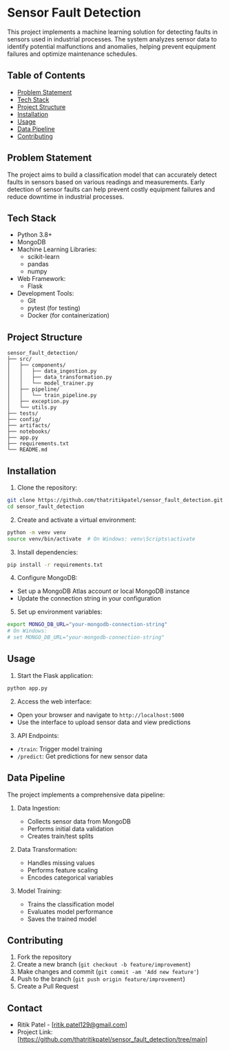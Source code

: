 # Sensor Fault Detection

This project implements a machine learning solution for detecting faults in sensors used in industrial processes. The system analyzes sensor data to identify potential malfunctions and anomalies, helping prevent equipment failures and optimize maintenance schedules.

## Table of Contents
- [Problem Statement](#problem-statement)
- [Tech Stack](#tech-stack)
- [Project Structure](#project-structure)
- [Installation](#installation)
- [Usage](#usage)
- [Data Pipeline](#data-pipeline)
- [Contributing](#contributing)

## Problem Statement
The project aims to build a classification model that can accurately detect faults in sensors based on various readings and measurements. Early detection of sensor faults can help prevent costly equipment failures and reduce downtime in industrial processes.

## Tech Stack
- Python 3.8+
- MongoDB
- Machine Learning Libraries:
  - scikit-learn
  - pandas
  - numpy
- Web Framework:
  - Flask
- Development Tools:
  - Git
  - pytest (for testing)
  - Docker (for containerization)

## Project Structure
```
sensor_fault_detection/
├── src/
│   ├── components/
│   │   ├── data_ingestion.py
│   │   ├── data_transformation.py
│   │   └── model_trainer.py
│   ├── pipeline/
│   │   └── train_pipeline.py
│   ├── exception.py
│   └── utils.py
├── tests/
├── config/
├── artifacts/
├── notebooks/
├── app.py
├── requirements.txt
└── README.md
```

## Installation

1. Clone the repository:
```bash
git clone https://github.com/thatritikpatel/sensor_fault_detection.git
cd sensor_fault_detection
```

2. Create and activate a virtual environment:
```bash
python -m venv venv
source venv/bin/activate  # On Windows: venv\Scripts\activate
```

3. Install dependencies:
```bash
pip install -r requirements.txt
```

4. Configure MongoDB:
- Set up a MongoDB Atlas account or local MongoDB instance
- Update the connection string in your configuration

5. Set up environment variables:
```bash
export MONGO_DB_URL="your-mongodb-connection-string"
# On Windows:
# set MONGO_DB_URL="your-mongodb-connection-string"
```

## Usage

1. Start the Flask application:
```bash
python app.py
```

2. Access the web interface:
- Open your browser and navigate to `http://localhost:5000`
- Use the interface to upload sensor data and view predictions

3. API Endpoints:
- `/train`: Trigger model training
- `/predict`: Get predictions for new sensor data

## Data Pipeline

The project implements a comprehensive data pipeline:

1. Data Ingestion:
   - Collects sensor data from MongoDB
   - Performs initial data validation
   - Creates train/test splits

2. Data Transformation:
   - Handles missing values
   - Performs feature scaling
   - Encodes categorical variables

3. Model Training:
   - Trains the classification model
   - Evaluates model performance
   - Saves the trained model

## Contributing

1. Fork the repository
2. Create a new branch (`git checkout -b feature/improvement`)
3. Make changes and commit (`git commit -am 'Add new feature'`)
4. Push to the branch (`git push origin feature/improvement`)
5. Create a Pull Request


## Contact
- Ritik Patel - [ritik.patel129@gmail.com]
- Project Link: [https://github.com/thatritikpatel/sensor_fault_detection/tree/main]
